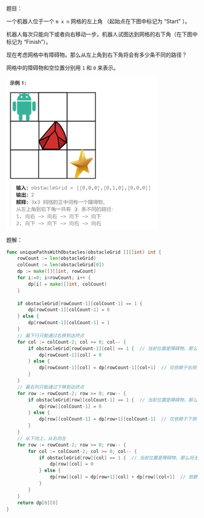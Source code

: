 题目：

一个机器人位于一个 `m x n` 网格的左上角 （起始点在下图中标记为 “Start” ）。

机器人每次只能向下或者向右移动一步。机器人试图达到网格的右下角（在下图中标记为 “Finish”）。

现在考虑网格中有障碍物。那么从左上角到右下角将会有多少条不同的路径？

网格中的障碍物和空位置分别用 `1` 和 `0` 来表示。

<img src="63.不同路径II.assets/image-20231014151331790.png" alt="image-20231014151331790" style="zoom:50%;" />



题解：

```go
func uniquePathsWithObstacles(obstacleGrid [][]int) int {
    rowCount := len(obstacleGrid)
    colCount := len(obstacleGrid[0])
    dp := make([][]int, rowCount)
    for i:=0; i<rowCount; i++ {
        dp[i] = make([]int, colCount)
    }

    if obstacleGrid[rowCount-1][colCount-1] == 1 {
        dp[rowCount-1][colCount-1] = 0
    } else {
        dp[rowCount-1][colCount-1] = 1
    }
    // 最下行只能通过右移到达终点
    for col := colCount-2; col >= 0; col-- {
        if obstacleGrid[rowCount-1][col] == 1 {  // 当前位置是障碍物，那么将无法到达终点
            dp[rowCount-1][col] = 0
        } else {
            dp[rowCount-1][col] = dp[rowCount-1][col+1]  // 仅依赖于右侧
        }
    }
    // 最右列只能通过下移到达终点
    for row := rowCount-2; row >= 0; row-- {
        if obstacleGrid[row][colCount-1] == 1 {  // 当前位置是障碍物，那么将无法到达终点
            dp[row][colCount-1] = 0
        } else {
            dp[row][colCount-1] = dp[row+1][colCount-1]  // 仅依赖于下侧
        }       
    }
    // 从下向上，从右向左
    for row := rowCount-2; row >= 0; row-- {
        for col := colCount-2; col >= 0; col-- {
            if obstacleGrid[row][col] == 1 {  // 当前位置是障碍物，那么将无法到达终点
                dp[row][col] = 0
            } else {
                dp[row][col] = dp[row+1][col] + dp[row][col+1]  // 依赖于右侧和下侧
            }    
        }
    }
    return dp[0][0]
}
```

